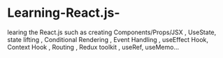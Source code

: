 # Learning-React.js-
learing the React.js such as creating Components/Props/JSX , UseState, state lifting , Conditional Rendering , Event Handling , useEffect Hook, Context Hook , Routing , Redux toolkit , useRef, useMemo...
